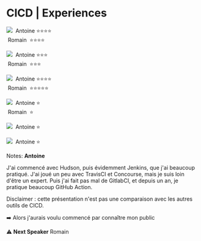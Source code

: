 <!-- .slide: class="flex-row" -->
# CICD | Experiences

<div class="flex-row">
  <p>
    <img class="h-200" src="./assets/images/jenkins.png">
    &nbsp;Antoine&nbsp;⭐️⭐️⭐️⭐️<br/>
    &nbsp;Romain&nbsp;&nbsp;⭐️⭐️⭐️⭐️
  </p>
  <p>
    <img class="h-200" src="./assets/images/gitlabci-logo.png">
    &nbsp;Antoine&nbsp;⭐️⭐️⭐️<br/>
    &nbsp;Romain&nbsp;&nbsp;⭐️⭐️⭐️
  </p>
  <p>
    <img class="h-200" src="./assets/images/github-action-logo.png">
    &nbsp;Antoine&nbsp;⭐️⭐️⭐️⭐️<br/>
    &nbsp;Romain&nbsp;&nbsp;⭐️⭐️⭐️⭐️⭐️
  </p>
</div>
<div class="flex-row">
  <p>
    <img class="h-200" src="./assets/images/travisci-logo.png">
    &nbsp;Antoine&nbsp;⭐️<br/>
    &nbsp;Romain&nbsp;&nbsp;⭐️
  </p>
  <p>
    <img class="h-200" src="./assets/images/concourse-logo.png">
    &nbsp;Antoine&nbsp;⭐️
  </p>
  <p>
    <img class="h-200" src="./assets/images/circleci-logo.png">
    &nbsp;Antoine&nbsp;⭐️
  </p>
</div>

Notes: **Antoine**

J'ai commencé avec Hudson, puis évidemment Jenkins, que j'ai beaucoup pratiqué.
J'ai joué un peu avec TravisCI et Concourse, mais je suis loin d'être un expert.
Puis j'ai fait pas mal de GitlabCI, et depuis un an, je pratique beaucoup GitHub Action.

Disclaimer : cette présentation n'est pas une comparaison avec les autres outils de CICD.

➡️ Alors j'aurais voulu commencé par connaître mon public

⚠️ **Next Speaker** Romain
